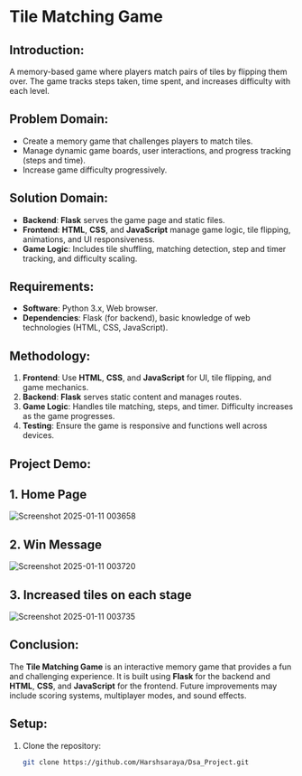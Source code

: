 # Tile Matching Game

## Introduction:
A memory-based game where players match pairs of tiles by flipping them over. The game tracks steps taken, time spent, and increases difficulty with each level.

## Problem Domain:
- Create a memory game that challenges players to match tiles.
- Manage dynamic game boards, user interactions, and progress tracking (steps and time).
- Increase game difficulty progressively.

## Solution Domain:
- **Backend**: **Flask** serves the game page and static files.
- **Frontend**: **HTML**, **CSS**, and **JavaScript** manage game logic, tile flipping, animations, and UI responsiveness.
- **Game Logic**: Includes tile shuffling, matching detection, step and timer tracking, and difficulty scaling.

## Requirements:
- **Software**: Python 3.x, Web browser.
- **Dependencies**: Flask (for backend), basic knowledge of web technologies (HTML, CSS, JavaScript).

## Methodology:
1. **Frontend**: Use **HTML**, **CSS**, and **JavaScript** for UI, tile flipping, and game mechanics.
2. **Backend**: **Flask** serves static content and manages routes.
3. **Game Logic**: Handles tile matching, steps, and timer. Difficulty increases as the game progresses.
4. **Testing**: Ensure the game is responsive and functions well across devices.

## Project Demo:

## 1. Home Page
![Screenshot 2025-01-11 003658](https://github.com/user-attachments/assets/5c3ce27c-9001-42dc-8625-88e3754681ab)

## 2. Win Message
![Screenshot 2025-01-11 003720](https://github.com/user-attachments/assets/23ee4633-07ed-443d-8117-f918721014bc)

## 3. Increased tiles on each stage 
![Screenshot 2025-01-11 003735](https://github.com/user-attachments/assets/d8c4c9b0-7e82-4bea-bcbd-e01ae6eae08c)


## Conclusion:
The **Tile Matching Game** is an interactive memory game that provides a fun and challenging experience. It is built using **Flask** for the backend and **HTML**, **CSS**, and **JavaScript** for the frontend. Future improvements may include scoring systems, multiplayer modes, and sound effects.

## Setup:
1. Clone the repository:
   ```bash
   git clone https://github.com/Harshsaraya/Dsa_Project.git
